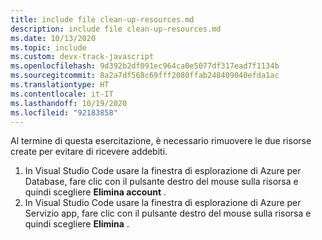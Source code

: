 ```yaml
---
title: include file clean-up-resources.md
description: include file clean-up-resources.md
ms.date: 10/13/2020
ms.topic: include
ms.custom: devx-track-javascript
ms.openlocfilehash: 9d392b2df091ec964ca0e5077df317ead7f1134b
ms.sourcegitcommit: 8a2a7df568c69fff2080ffab248409040efda1ac
ms.translationtype: HT
ms.contentlocale: it-IT
ms.lasthandoff: 10/19/2020
ms.locfileid: "92183858"
---
```

Al termine di questa esercitazione, è necessario rimuovere le due risorse create per evitare di ricevere addebiti. 

1. In Visual Studio Code usare la finestra di esplorazione di Azure per Database, fare clic con il pulsante destro del mouse sulla risorsa e quindi scegliere **Elimina account** .
1. In Visual Studio Code usare la finestra di esplorazione di Azure per Servizio app, fare clic con il pulsante destro del mouse sulla risorsa e quindi scegliere **Elimina** .

